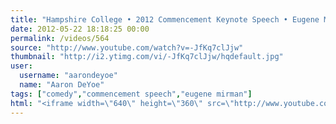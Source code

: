 ```yaml
---
title: "Hampshire College • 2012 Commencement Keynote Speech • Eugene Mirman"
date: 2012-05-22 18:18:25 00:00
permalink: /videos/564
source: "http://www.youtube.com/watch?v=-JfKq7clJjw"
thumbnail: "http://i2.ytimg.com/vi/-JfKq7clJjw/hqdefault.jpg"
user:
  username: "aarondeyoe"
  name: "Aaron DeYoe"
tags: ["comedy","commencement speech","eugene mirman"]
html: "<iframe width=\"640\" height=\"360\" src=\"http://www.youtube.com/embed/-JfKq7clJjw?wmode=transparent&fs=1&feature=oembed\" frameborder=\"0\" allowfullscreen></iframe>"
---
```


